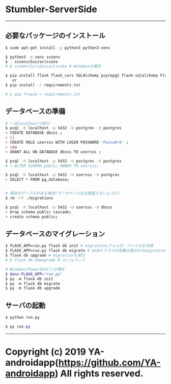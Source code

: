 # Stumbler-ServerSide

---

## 必要なパッケージのインストール

```sh
$ sudo apt-get install -y python3 python3-venv

$ python3 -m venv sssenv
$ . sssenv/bin/activate
# $ sssenv\Scripts\activate # Windowsの場合

$ pip install flask flask_cors SQLAlchemy psycopg2 flask-sqlalchemy Flask-Migrate
   or
$ pip install -r requirements.txt

# $ pip freeze > requirements.txt
```

## データベースの準備

```sh
# 一旦localhostで試行
$ psql -h localhost -p 5432 -U postgres -d postgres
> CREATE DATABASE dbsss ;
> \l
> CREATE ROLE usersss WITH LOGIN PASSWORD 'Passw0rd' ;
> \du
> GRANT ALL ON DATABASE dbsss TO usersss ;

$ psql -h localhost -p 5432 -U postgres -d postgres
# > ALTER SCHEMA public OWNER TO usersss;

$ psql -h localhost -p 5432 -U usersss -d postgres
> SELECT * FROM pg_database;


# 既存のテーブルがある場合(データベース名を間違えないように)
$ rm -rf ./migrations

$ psql -h localhost -p 5432 -U usersss -d dbsss
> drop schema public cascade;
> create schema public;
```

## データベースのマイグレーション

```sh
$ FLASK_APP=run.py flask db init # migrationsフォルダ、ファイルを作成
$ FLASK_APP=run.py flask db migrate # modelクラスの定義の差分からmigrationファイルを作成
$ flask db upgrade # migrationを実行
# $ flask db downgrade # ロールバック
```

```powershell
# Windows(PowerShell)の場合
$ $env:FLASK_APP="run.py"
$ py -m flask db init
$ py -m flask db migrate
$ py -m flask db upgrade
```

## サーバの起動

```sh
$ python run.py
```

```powershell
$ py run.py
```

---

# Copyright (c) 2019 YA-androidapp(https://github.com/YA-androidapp) All rights reserved.
